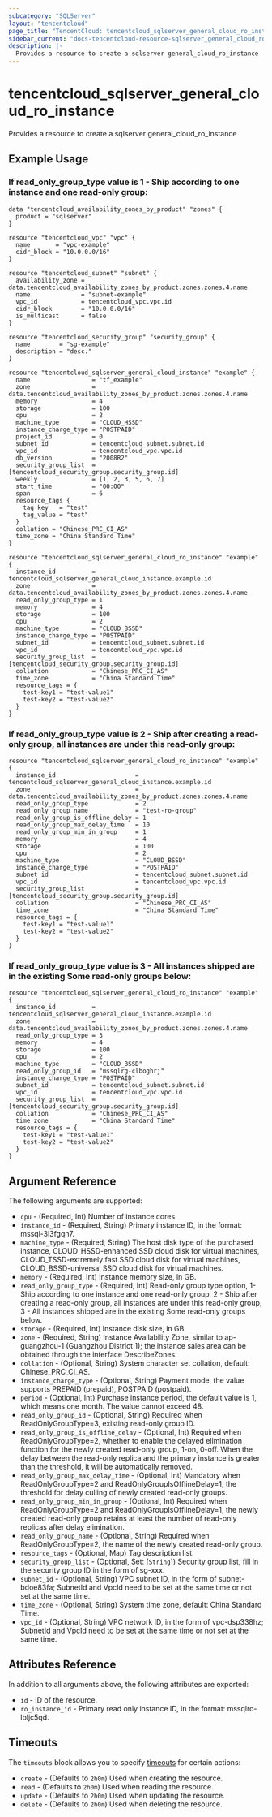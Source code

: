 ```yaml
---
subcategory: "SQLServer"
layout: "tencentcloud"
page_title: "TencentCloud: tencentcloud_sqlserver_general_cloud_ro_instance"
sidebar_current: "docs-tencentcloud-resource-sqlserver_general_cloud_ro_instance"
description: |-
  Provides a resource to create a sqlserver general_cloud_ro_instance
---
```


# tencentcloud_sqlserver_general_cloud_ro_instance

Provides a resource to create a sqlserver general_cloud_ro_instance

## Example Usage

### If read_only_group_type value is 1 - Ship according to one instance and one read-only group:

```hcl
data "tencentcloud_availability_zones_by_product" "zones" {
  product = "sqlserver"
}

resource "tencentcloud_vpc" "vpc" {
  name       = "vpc-example"
  cidr_block = "10.0.0.0/16"
}

resource "tencentcloud_subnet" "subnet" {
  availability_zone = data.tencentcloud_availability_zones_by_product.zones.zones.4.name
  name              = "subnet-example"
  vpc_id            = tencentcloud_vpc.vpc.id
  cidr_block        = "10.0.0.0/16"
  is_multicast      = false
}

resource "tencentcloud_security_group" "security_group" {
  name        = "sg-example"
  description = "desc."
}

resource "tencentcloud_sqlserver_general_cloud_instance" "example" {
  name                 = "tf_example"
  zone                 = data.tencentcloud_availability_zones_by_product.zones.zones.4.name
  memory               = 4
  storage              = 100
  cpu                  = 2
  machine_type         = "CLOUD_HSSD"
  instance_charge_type = "POSTPAID"
  project_id           = 0
  subnet_id            = tencentcloud_subnet.subnet.id
  vpc_id               = tencentcloud_vpc.vpc.id
  db_version           = "2008R2"
  security_group_list  = [tencentcloud_security_group.security_group.id]
  weekly               = [1, 2, 3, 5, 6, 7]
  start_time           = "00:00"
  span                 = 6
  resource_tags {
    tag_key   = "test"
    tag_value = "test"
  }
  collation = "Chinese_PRC_CI_AS"
  time_zone = "China Standard Time"
}

resource "tencentcloud_sqlserver_general_cloud_ro_instance" "example" {
  instance_id          = tencentcloud_sqlserver_general_cloud_instance.example.id
  zone                 = data.tencentcloud_availability_zones_by_product.zones.zones.4.name
  read_only_group_type = 1
  memory               = 4
  storage              = 100
  cpu                  = 2
  machine_type         = "CLOUD_BSSD"
  instance_charge_type = "POSTPAID"
  subnet_id            = tencentcloud_subnet.subnet.id
  vpc_id               = tencentcloud_vpc.vpc.id
  security_group_list  = [tencentcloud_security_group.security_group.id]
  collation            = "Chinese_PRC_CI_AS"
  time_zone            = "China Standard Time"
  resource_tags = {
    test-key1 = "test-value1"
    test-key2 = "test-value2"
  }
}
```

### If read_only_group_type value is 2 - Ship after creating a read-only group, all instances are under this read-only group:

```hcl
resource "tencentcloud_sqlserver_general_cloud_ro_instance" "example" {
  instance_id                      = tencentcloud_sqlserver_general_cloud_instance.example.id
  zone                             = data.tencentcloud_availability_zones_by_product.zones.zones.4.name
  read_only_group_type             = 2
  read_only_group_name             = "test-ro-group"
  read_only_group_is_offline_delay = 1
  read_only_group_max_delay_time   = 10
  read_only_group_min_in_group     = 1
  memory                           = 4
  storage                          = 100
  cpu                              = 2
  machine_type                     = "CLOUD_BSSD"
  instance_charge_type             = "POSTPAID"
  subnet_id                        = tencentcloud_subnet.subnet.id
  vpc_id                           = tencentcloud_vpc.vpc.id
  security_group_list              = [tencentcloud_security_group.security_group.id]
  collation                        = "Chinese_PRC_CI_AS"
  time_zone                        = "China Standard Time"
  resource_tags = {
    test-key1 = "test-value1"
    test-key2 = "test-value2"
  }
}
```

### If read_only_group_type value is 3 - All instances shipped are in the existing Some read-only groups below:

```hcl
resource "tencentcloud_sqlserver_general_cloud_ro_instance" "example" {
  instance_id          = tencentcloud_sqlserver_general_cloud_instance.example.id
  zone                 = data.tencentcloud_availability_zones_by_product.zones.zones.4.name
  read_only_group_type = 3
  memory               = 4
  storage              = 100
  cpu                  = 2
  machine_type         = "CLOUD_BSSD"
  read_only_group_id   = "mssqlrg-clboghrj"
  instance_charge_type = "POSTPAID"
  subnet_id            = tencentcloud_subnet.subnet.id
  vpc_id               = tencentcloud_vpc.vpc.id
  security_group_list  = [tencentcloud_security_group.security_group.id]
  collation            = "Chinese_PRC_CI_AS"
  time_zone            = "China Standard Time"
  resource_tags = {
    test-key1 = "test-value1"
    test-key2 = "test-value2"
  }
}
```

## Argument Reference

The following arguments are supported:

* `cpu` - (Required, Int) Number of instance cores.
* `instance_id` - (Required, String) Primary instance ID, in the format: mssql-3l3fgqn7.
* `machine_type` - (Required, String) The host disk type of the purchased instance, CLOUD_HSSD-enhanced SSD cloud disk for virtual machines, CLOUD_TSSD-extremely fast SSD cloud disk for virtual machines, CLOUD_BSSD-universal SSD cloud disk for virtual machines.
* `memory` - (Required, Int) Instance memory size, in GB.
* `read_only_group_type` - (Required, Int) Read-only group type option, 1- Ship according to one instance and one read-only group, 2 - Ship after creating a read-only group, all instances are under this read-only group, 3 - All instances shipped are in the existing Some read-only groups below.
* `storage` - (Required, Int) Instance disk size, in GB.
* `zone` - (Required, String) Instance Availability Zone, similar to ap-guangzhou-1 (Guangzhou District 1); the instance sales area can be obtained through the interface DescribeZones.
* `collation` - (Optional, String) System character set collation, default: Chinese_PRC_CI_AS.
* `instance_charge_type` - (Optional, String) Payment mode, the value supports PREPAID (prepaid), POSTPAID (postpaid).
* `period` - (Optional, Int) Purchase instance period, the default value is 1, which means one month. The value cannot exceed 48.
* `read_only_group_id` - (Optional, String) Required when ReadOnlyGroupType=3, existing read-only group ID.
* `read_only_group_is_offline_delay` - (Optional, Int) Required when ReadOnlyGroupType=2, whether to enable the delayed elimination function for the newly created read-only group, 1-on, 0-off. When the delay between the read-only replica and the primary instance is greater than the threshold, it will be automatically removed.
* `read_only_group_max_delay_time` - (Optional, Int) Mandatory when ReadOnlyGroupType=2 and ReadOnlyGroupIsOfflineDelay=1, the threshold for delay culling of newly created read-only groups.
* `read_only_group_min_in_group` - (Optional, Int) Required when ReadOnlyGroupType=2 and ReadOnlyGroupIsOfflineDelay=1, the newly created read-only group retains at least the number of read-only replicas after delay elimination.
* `read_only_group_name` - (Optional, String) Required when ReadOnlyGroupType=2, the name of the newly created read-only group.
* `resource_tags` - (Optional, Map) Tag description list.
* `security_group_list` - (Optional, Set: [`String`]) Security group list, fill in the security group ID in the form of sg-xxx.
* `subnet_id` - (Optional, String) VPC subnet ID, in the form of subnet-bdoe83fa; SubnetId and VpcId need to be set at the same time or not set at the same time.
* `time_zone` - (Optional, String) System time zone, default: China Standard Time.
* `vpc_id` - (Optional, String) VPC network ID, in the form of vpc-dsp338hz; SubnetId and VpcId need to be set at the same time or not set at the same time.

## Attributes Reference

In addition to all arguments above, the following attributes are exported:

* `id` - ID of the resource.
* `ro_instance_id` - Primary read only instance ID, in the format: mssqlro-lbljc5qd.

## Timeouts

The `timeouts` block allows you to specify [timeouts](https://developer.hashicorp.com/terraform/language/resources/syntax#operation-timeouts) for certain actions:

* `create` - (Defaults to `2h0m`) Used when creating the resource.
* `read` - (Defaults to `2h0m`) Used when reading the resource.
* `update` - (Defaults to `2h0m`) Used when updating the resource.
* `delete` - (Defaults to `2h0m`) Used when deleting the resource.

